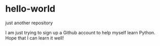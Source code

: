 # hello-world
just another repository

I am just trying to sign up a Github account to help myself learn Python. Hope that I can learn it well!
